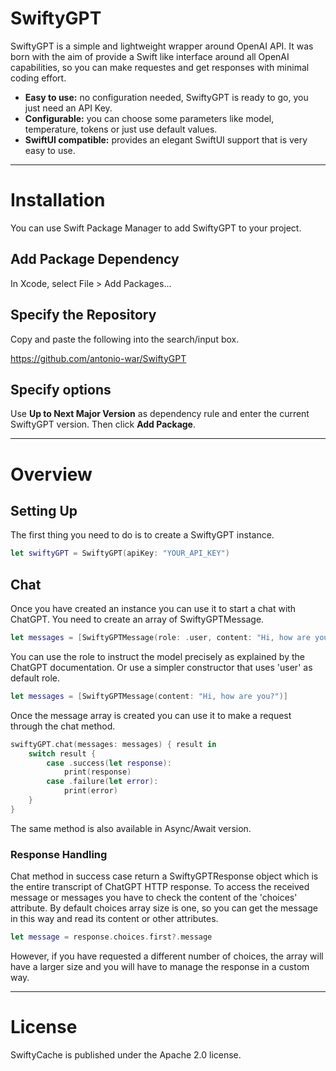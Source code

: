 # SwiftyGPT

SwiftyGPT is a simple and lightweight wrapper around OpenAI API.
It was born with the aim of provide a Swift like interface around all OpenAI capabilities, so you can make requestes and get responses with minimal coding effort.

- **Easy to use:** no configuration needed, SwiftyGPT is ready to go, you just need an API Key.
- **Configurable:** you can choose some parameters like model, temperature, tokens or just use default values.
- **SwiftUI compatible:** provides an elegant SwiftUI support that is very easy to use.

---

# Installation

You can use Swift Package Manager to add SwiftyGPT to your project.

## Add Package Dependency

In Xcode, select File > Add Packages...

## Specify the Repository

Copy and paste the following into the search/input box.

https://github.com/antonio-war/SwiftyGPT

## Specify options

Use **Up to Next Major Version** as dependency rule and enter the current SwiftyGPT version.
Then click **Add Package**.

---

# Overview

## Setting Up

The first thing you need to do is to create a SwiftyGPT instance.

```swift
let swiftyGPT = SwiftyGPT(apiKey: "YOUR_API_KEY")
```

## Chat

Once you have created an instance you can use it to start a chat with ChatGPT.
You need to create an array of SwiftyGPTMessage.

```swift
let messages = [SwiftyGPTMessage(role: .user, content: "Hi, how are you?")]
```
You can use the role to instruct the model precisely as explained by the ChatGPT documentation. Or use a simpler constructor that uses 'user' as default role.

```swift
let messages = [SwiftyGPTMessage(content: "Hi, how are you?")]
```

Once the message array is created you can use it to make a request through the chat method.

```swift
swiftyGPT.chat(messages: messages) { result in
    switch result {
        case .success(let response):
            print(response)
        case .failure(let error):
            print(error)
    }
}
```

The same method is also available in Async/Await version.

### Response Handling

Chat method in success case return a SwiftyGPTResponse object which is the entire transcript of ChatGPT HTTP response.
To access the received message or messages you have to check the content of the 'choices' attribute. By default choices array size is one, so you can get the message in this way and read its content or other attributes.

```swift
let message = response.choices.first?.message
```

However, if you have requested a different number of choices, the array will have a larger size and you will have to manage the response in a custom way.

---
# License
SwiftyCache is published under the Apache 2.0 license.
